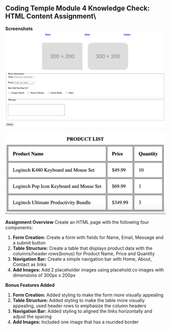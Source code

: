## Coding Temple Module 4 Knowledge Check: HTML Content Assignment\
**Screenshots**
![Module 4 Knowledge Check Screenshot 1 - Navbar, Image Gallery, and Form](./M4KC%20Screenshot%201.png "Module 4 Knowledge Check Screenshot 1")

![Module 4 Knowledge Check Screenshot 2 - Table](./M4KC%20Screenshot%202.png "Module 4 Knowledge Check Screenshot 2")

**Assignment Overview**
Create an HTML page with the following four components:
1) **Form Creation:** Create a form with fields for Name, Email, Message and a submit button
2) **Table Structure:** Create a table that displays product data with the columns/header rows(bonus) for Product Name, Price and Quantity
3) **Navigation Bar:** Create a simple navigation bar with Home, About, Contact as links
4) **Add Images:** Add 2 placeholder images using placehold.co images with dimensions of 300px x 200px

**Bonus Features Added**

 1.  **Form Creation:** Added styling to make the form more visually appealing
 2.  **Table Structure:** Added styling to make the table more visually appealing, used header rows to emphasize the column headers
 3.  **Navigation Bar:** Added styling to aligned the links horizontally and adjust the spacing
 4.  **Add Images:** Included one image that has a rounded border
